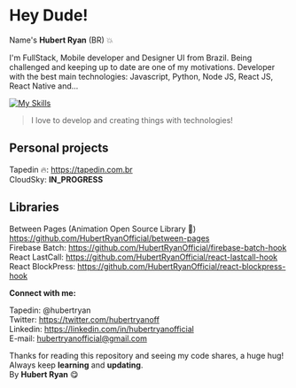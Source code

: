 # Hey Dude!

Name's **Hubert Ryan** (BR) 💥

I'm FullStack, Mobile developer and Designer UI from Brazil. Being challenged and keeping up to date are one of my motivations. Developer with the best main technologies: Javascript, Python, Node JS, React JS, React Native and...

[![My Skills](https://skills.thijs.gg/icons?i=js,ts,py,html,css,git,mongodb,firebase,gcp,nodejs,react,nextjs,prisma,tailwind,graphql)](https://skills.thijs.gg)

> I love to develop and creating things with technologies!

## Personal projects

Tapedin 🔥: https://tapedin.com.br </br>
CloudSky: **IN_PROGRESS**

## Libraries

Between Pages (Animation Open Source Library 🤩) https://github.com/HubertRyanOfficial/between-pages </br>
Firebase Batch: https://github.com/HubertRyanOfficial/firebase-batch-hook </br>
React LastCall: https://github.com/HubertRyanOfficial/react-lastcall-hook </br>
React BlockPress: https://github.com/HubertRyanOfficial/react-blockpress-hook

**Connect with me:**

Tapedin: @hubertryan </br>
Twitter: https://twitter.com/hubertryanoff </br>
Linkedin: https://linkedin.com/in/hubertryanofficial </br>
E-mail: hubertryanofficial@gmail.com </br>

Thanks for reading this repository and seeing my code shares, a huge hug!
Always keep **learning** and **updating**.</br>
By **Hubert Ryan** 😋
